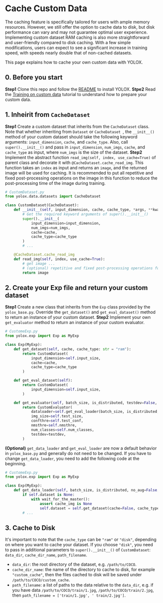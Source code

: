 # Cache Custom Data

The caching feature is specifically tailored for users with ample memory resources. However, we still offer the option to cache data to disk, but disk performance can vary and may not guarantee optimal user experience. Implementing custom dataset RAM caching is also more straightforward and user-friendly compared to disk caching. With a few simple modifications, users can expect to see a significant increase in training speed, with speeds nearly double that of non-cached datasets.

This page explains how to cache your own custom data with YOLOX.

## 0. Before you start

**Step1** Clone this repo and follow the [README](../README.md) to install YOLOX.
**Stpe2** Read the [Training on custom data](./train_custom_data.md) tutorial to understand how to prepare your custom data.

## 1. Inheirit from `CacheDataset`


**Step1** Create a custom dataset that inherits from the `CacheDataset` class. Note that whether inheriting from `Dataset` or `CacheDataset `, the `__init__()` method of your custom dataset should take the following keyword arguments: `input_dimension`, `cache`, and `cache_type`. Also, call `super().__init__()` and pass in `input_dimension`, `num_imgs`, `cache`, and `cache_type` as input, where `num_imgs` is the size of the dataset.
**Step2** Implement the abstract function `read_img(self, index, use_cache=True)` of parent class and decorate it with `@CacheDataset.cache_read_img`.  This function takes an `index` as input and returns an `image`, and the returned image will be used for caching. It is recommended to put all repetitive and fixed post-processing operations on the image in this function to reduce the post-processing time of the image during training.

```python
# CustomDataset.py
from yolox.data.datasets import CacheDataset

class CustomDataset(CacheDataset):
    def __init__(self, input_dimension, cache, cache_type, *args, **kwargs):
        # Get the required keyword arguments of super().__init__()
        super().__init__(
            input_dimension=input_dimension,
            num_imgs=num_imgs,
            cache=cache,
            cache_type=cache_type
        )
        # ...

    @CacheDataset.cache_read_img
    def read_img(self, index, use_cache=True):
        # get image ...
        # (optional) repetitive and fixed post-processing operations for image
        return image
```

## 2. Create your Exp file and return your custom dataset

**Step1** Create a new class that inherits from the `Exp` class provided by the `yolox_base.py`. Override the `get_dataset()` and `get_eval_dataset()` method to return an instance of your custom dataset.
**Step2** Implement your own `get_evaluator` method to return an instance of your custom evaluator.

```python
# CustomeExp.py
from yolox.exp import Exp as MyExp

class Exp(MyExp):
    def get_dataset(self, cache, cache_type: str = "ram"):
        return CustomDataset(
            input_dimension=self.input_size,
            cache=cache,
            cache_type=cache_type
        )

    def get_eval_dataset(self):
        return CustomDataset(
            input_dimension=self.input_size,
        )

    def get_evaluator(self, batch_size, is_distributed, testdev=False, legacy=False):
        return CustomEvaluator(
            dataloader=self.get_eval_loader(batch_size, is_distributed, testdev, legacy),
            img_size=self.test_size,
            confthre=self.test_conf,
            nmsthre=self.nmsthre,
            num_classes=self.num_classes,
            testdev=testdev,
        )
```

**(Optional)** `get_data_loader` and `get_eval_loader` are now a default behavior in `yolox_base.py` and generally do not need to be changed. If you have to change `get_data_loader`, you need to add the following code at the beginning.

```python
# CustomeExp.py
from yolox.exp import Exp as MyExp

class Exp(MyExp):
    def get_data_loader(self, batch_size, is_distributed, no_aug=False, cache_img: str = None):
        if self.dataset is None:
            with wait_for_the_master():
                assert cache_img is None
                self.dataset = self.get_dataset(cache=False, cache_type=cache_img)
        # ...

```

## 3. Cache to Disk
It's important to note that the `cache_type` can be `"ram"` or `"disk"`, depending on where you want to cache your dataset. If you choose `"disk"`, you need to pass in additional parameters to `super().__init__()` of `CustomDataset`: `data_dir`, `cache_dir_name`, `path_filename`.

- `data_dir`: the root directory of the dataset, e.g. `/path/to/COCO`.
- `cache_dir_name`: the name of the directory to cache to disk, for example `"custom_cache"`, then the files cached to disk will be saved under `/path/to/COCO/custom_cache`.
- `path_filename`: a list of paths to the data relative to the `data_dir`, e.g. if you have data `/path/to/COCO/train/1.jpg`, `/path/to/COCO/train/2.jpg`, then `path_filename = ['train/1.jpg', ' train/2.jpg']`.
